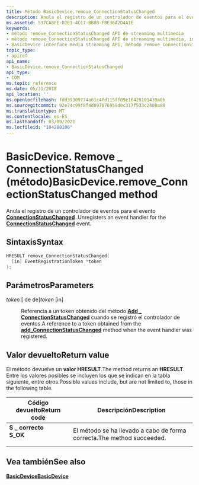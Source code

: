 ```yaml
---
title: Método BasicDevice.remove_ConnectionStatusChanged
description: Anula el registro de un controlador de eventos para el evento ConnectionStatusChanged. | Método BasicDevice.remove_ConnectionStatusChanged
ms.assetid: 537CA8FE-D2E1-4CC7-BB80-FBE36A2D4A1E
keywords:
- método remove_ConnectionStatusChanged API de streaming multimedia
- método remove_ConnectionStatusChanged API de streaming multimedia, interfaz BasicDevice
- BasicDevice interface media streaming API, método remove_ConnectionStatusChanged
topic_type:
- apiref
api_name:
- BasicDevice.remove_ConnectionStatusChanged
api_type:
- COM
ms.topic: reference
ms.date: 05/31/2018
api_location: ''
ms.openlocfilehash: fdd39309774a61c4fd115ff09e16428101439a0b
ms.sourcegitcommit: 92e74c99f8f4d097676959d0c317f533c2400a80
ms.translationtype: MT
ms.contentlocale: es-ES
ms.lasthandoff: 03/09/2021
ms.locfileid: "104280106"
---
```

# <a name="basicdeviceremove_connectionstatuschanged-method"></a><span data-ttu-id="4aba0-107">BasicDevice. Remove \_ ConnectionStatusChanged (método)</span><span class="sxs-lookup"><span data-stu-id="4aba0-107">BasicDevice.remove\_ConnectionStatusChanged method</span></span>

<span data-ttu-id="4aba0-108">Anula el registro de un controlador de eventos para el evento [**ConnectionStatusChanged**](connectionstatuschanged.md) .</span><span class="sxs-lookup"><span data-stu-id="4aba0-108">Unregisters an event handler for the [**ConnectionStatusChanged**](connectionstatuschanged.md) event.</span></span>

## <a name="syntax"></a><span data-ttu-id="4aba0-109">Sintaxis</span><span class="sxs-lookup"><span data-stu-id="4aba0-109">Syntax</span></span>


```C++
HRESULT remove_ConnectionStatusChanged(
  [in] EventRegistrationToken *token
);
```



## <a name="parameters"></a><span data-ttu-id="4aba0-110">Parámetros</span><span class="sxs-lookup"><span data-stu-id="4aba0-110">Parameters</span></span>

<dl> <dt>

<span data-ttu-id="4aba0-111">*token* \[ de de\]</span><span class="sxs-lookup"><span data-stu-id="4aba0-111">*token* \[in\]</span></span>
</dt> <dd>

<span data-ttu-id="4aba0-112">Referencia a un token obtenido del método [**Add \_ ConnectionStatusChanged**](basicdevice-add-connectionstatuschanged.md) cuando se registró el controlador de eventos.</span><span class="sxs-lookup"><span data-stu-id="4aba0-112">A reference to a token obtained from the [**add\_ConnectionStatusChanged**](basicdevice-add-connectionstatuschanged.md) method when the event handler was registered.</span></span>

</dd> </dl>

## <a name="return-value"></a><span data-ttu-id="4aba0-113">Valor devuelto</span><span class="sxs-lookup"><span data-stu-id="4aba0-113">Return value</span></span>

<span data-ttu-id="4aba0-114">El método devuelve un **valor HRESULT**.</span><span class="sxs-lookup"><span data-stu-id="4aba0-114">The method returns an **HRESULT**.</span></span> <span data-ttu-id="4aba0-115">Entre los valores posibles se incluyen los que se indican en la tabla siguiente, entre otros.</span><span class="sxs-lookup"><span data-stu-id="4aba0-115">Possible values include, but are not limited to, those in the following table.</span></span>



| <span data-ttu-id="4aba0-116">Código devuelto</span><span class="sxs-lookup"><span data-stu-id="4aba0-116">Return code</span></span>                                                                          | <span data-ttu-id="4aba0-117">Descripción</span><span class="sxs-lookup"><span data-stu-id="4aba0-117">Description</span></span>                      |
|--------------------------------------------------------------------------------------|----------------------------------|
| <dl> <span data-ttu-id="4aba0-118"><dt>**S \_ correcto**</dt></span><span class="sxs-lookup"><span data-stu-id="4aba0-118"><dt>**S\_OK**</dt></span></span> </dl> | <span data-ttu-id="4aba0-119">El método se ha llevado a cabo de forma correcta.</span><span class="sxs-lookup"><span data-stu-id="4aba0-119">The method succeeded.</span></span><br/> |



 

## <a name="see-also"></a><span data-ttu-id="4aba0-120">Vea también</span><span class="sxs-lookup"><span data-stu-id="4aba0-120">See also</span></span>

<dl> <dt>

<span data-ttu-id="4aba0-121">[**BasicDevice**](/previous-versions/windows/desktop/legacy/hh828813(v=vs.85))</span><span class="sxs-lookup"><span data-stu-id="4aba0-121">[**BasicDevice**](/previous-versions/windows/desktop/legacy/hh828813(v=vs.85))</span></span>
</dt> </dl>

 

